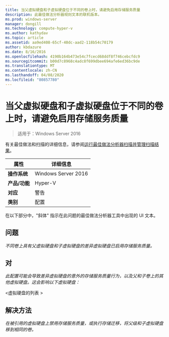 ```yaml
---
title: 当父虚拟硬盘和子虚拟硬盘位于不同的卷上时，请避免启用存储服务质量
description: 此最佳做法分析器规则文本的联机版本。
ms.prod: windows-server
manager: dongill
ms.technology: compute-hyper-v
ms.author: kathydav
ms.topic: article
ms.assetid: aa9ed408-65cf-40dc-aad2-118b54c70179
author: kbdazure
ms.date: 8/16/2016
ms.openlocfilehash: 4190b164b473e54c7fcecd68ddf8f746cebcfdc9
ms.sourcegitcommit: b00d7c8968c4adc8f699dbee694afe6ed36bc9de
ms.translationtype: MT
ms.contentlocale: zh-CN
ms.lasthandoff: 04/08/2020
ms.locfileid: "80857780"
---
```

# <a name="avoid-enabling-storage-quality-of-service-when-using-a-differencing-virtual-hard-disk-when-the-parent-and-child-virtual-hard-disks-are-on-different-volumes"></a>当父虚拟硬盘和子虚拟硬盘位于不同的卷上时，请避免启用存储服务质量

>适用于：Windows Server 2016

有关最佳做法和扫描的详细信息，请参阅[运行最佳做法分析器扫描并管理扫描结果](https://go.microsoft.com/fwlink/p/?LinkID=223177)。  
  
|属性|详细信息|  
|-|-|  
|**操作系统**|Windows Server 2016|  
|**产品/功能**|Hyper-V|  
|**对应**|警告|  
|**类别**|配置|  
  
在以下部分中，"斜体" 指示在此问题的最佳做法分析器工具中出现的 UI 文本。
  
## <a name="issue"></a>**问题**  
*不同卷上具有父虚拟硬盘和子虚拟硬盘的差异虚拟硬盘已启用存储服务质量。*  
  
## <a name="impact"></a>**对**  
*此配置可能会导致差异虚拟硬盘的意外的存储服务质量行为，以及父和子卷上的其他虚拟硬盘。这会影响以下虚拟硬盘：*  
  
\<虚拟硬盘的列表 >  
  
## <a name="resolution"></a>**解决方法**  
*在被引用的虚拟硬盘上禁用存储服务质量，或执行存储迁移，将父级和子虚拟硬盘移到相同的卷。*  
  


